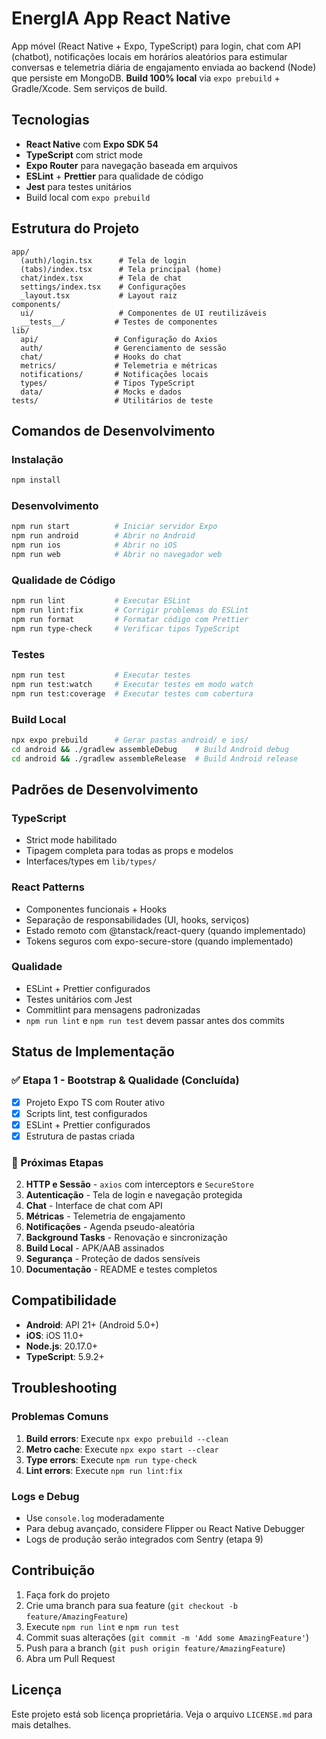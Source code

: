 # EnergIA App React Native

App móvel (React Native + Expo, TypeScript) para login, chat com API (chatbot), notificações locais em horários aleatórios para estimular conversas e telemetria diária de engajamento enviada ao backend (Node) que persiste em MongoDB. **Build 100% local** via `expo prebuild` + Gradle/Xcode. Sem serviços de build.

## Tecnologias

- **React Native** com **Expo SDK 54**
- **TypeScript** com strict mode
- **Expo Router** para navegação baseada em arquivos
- **ESLint** + **Prettier** para qualidade de código
- **Jest** para testes unitários
- Build local com `expo prebuild`

## Estrutura do Projeto

```
app/
  (auth)/login.tsx      # Tela de login
  (tabs)/index.tsx      # Tela principal (home)
  chat/index.tsx        # Tela de chat
  settings/index.tsx    # Configurações
  _layout.tsx           # Layout raiz
components/
  ui/                   # Componentes de UI reutilizáveis
  __tests__/           # Testes de componentes
lib/
  api/                 # Configuração do Axios
  auth/                # Gerenciamento de sessão
  chat/                # Hooks do chat
  metrics/             # Telemetria e métricas
  notifications/       # Notificações locais
  types/               # Tipos TypeScript
  data/                # Mocks e dados
tests/                 # Utilitários de teste
```

## Comandos de Desenvolvimento

### Instalação
```bash
npm install
```

### Desenvolvimento
```bash
npm run start          # Iniciar servidor Expo
npm run android        # Abrir no Android
npm run ios            # Abrir no iOS
npm run web            # Abrir no navegador web
```

### Qualidade de Código
```bash
npm run lint           # Executar ESLint
npm run lint:fix       # Corrigir problemas do ESLint
npm run format         # Formatar código com Prettier
npm run type-check     # Verificar tipos TypeScript
```

### Testes
```bash
npm run test           # Executar testes
npm run test:watch     # Executar testes em modo watch
npm run test:coverage  # Executar testes com cobertura
```

### Build Local
```bash
npx expo prebuild      # Gerar pastas android/ e ios/
cd android && ./gradlew assembleDebug    # Build Android debug
cd android && ./gradlew assembleRelease  # Build Android release
```

## Padrões de Desenvolvimento

### TypeScript
- Strict mode habilitado
- Tipagem completa para todas as props e modelos
- Interfaces/types em `lib/types/`

### React Patterns
- Componentes funcionais + Hooks
- Separação de responsabilidades (UI, hooks, serviços)
- Estado remoto com @tanstack/react-query (quando implementado)
- Tokens seguros com expo-secure-store (quando implementado)

### Qualidade
- ESLint + Prettier configurados
- Testes unitários com Jest
- Commitlint para mensagens padronizadas
- `npm run lint` e `npm run test` devem passar antes dos commits

## Status de Implementação

### ✅ Etapa 1 - Bootstrap & Qualidade (Concluída)
- [x] Projeto Expo TS com Router ativo
- [x] Scripts lint, test configurados
- [x] ESLint + Prettier configurados
- [x] Estrutura de pastas criada

### 🔄 Próximas Etapas
2. **HTTP e Sessão** - `axios` com interceptors e `SecureStore`
3. **Autenticação** - Tela de login e navegação protegida
4. **Chat** - Interface de chat com API
5. **Métricas** - Telemetria de engajamento
6. **Notificações** - Agenda pseudo-aleatória
7. **Background Tasks** - Renovação e sincronização
8. **Build Local** - APK/AAB assinados
9. **Segurança** - Proteção de dados sensíveis
10. **Documentação** - README e testes completos

## Compatibilidade

- **Android**: API 21+ (Android 5.0+)
- **iOS**: iOS 11.0+
- **Node.js**: 20.17.0+
- **TypeScript**: 5.9.2+

## Troubleshooting

### Problemas Comuns
1. **Build errors**: Execute `npx expo prebuild --clean`
2. **Metro cache**: Execute `npx expo start --clear`
3. **Type errors**: Execute `npm run type-check`
4. **Lint errors**: Execute `npm run lint:fix`

### Logs e Debug
- Use `console.log` moderadamente
- Para debug avançado, considere Flipper ou React Native Debugger
- Logs de produção serão integrados com Sentry (etapa 9)

## Contribuição

1. Faça fork do projeto
2. Crie uma branch para sua feature (`git checkout -b feature/AmazingFeature`)
3. Execute `npm run lint` e `npm run test`
4. Commit suas alterações (`git commit -m 'Add some AmazingFeature'`)
5. Push para a branch (`git push origin feature/AmazingFeature`)
6. Abra um Pull Request

## Licença

Este projeto está sob licença proprietária. Veja o arquivo `LICENSE.md` para mais detalhes.
